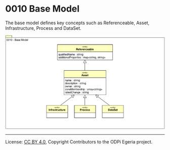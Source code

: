 <!-- SPDX-License-Identifier: CC-BY-4.0 -->
<!-- Copyright Contributors to the ODPi Egeria project. -->

# 0010 Base Model

The base model defines key concepts such as Referenceable, Asset,
Infrastructure, Process and DataSet.

![UML](0010-Base-Model.png)



----
License: [CC BY 4.0](https://creativecommons.org/licenses/by/4.0/),
Copyright Contributors to the ODPi Egeria project.